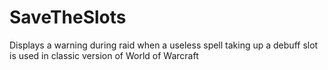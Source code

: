 # SaveTheSlots

Displays a warning during raid when a useless spell taking up a debuff slot is used in classic version of World of Warcraft
